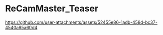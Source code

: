 # ReCamMaster_Teaser

https://github.com/user-attachments/assets/52455e86-1adb-458d-bc37-4540a65a60d4

